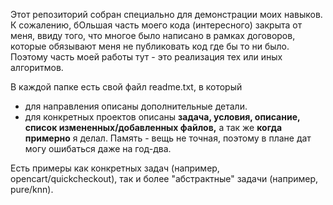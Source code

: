 Этот репозиторий собран специально для демонстрации моих навыков.
К сожалению, бОльшая часть моего кода (интересного) закрыта от меня, ввиду того, что многое было написано в рамках договоров, которые обязывают меня не публиковать код где бы то ни было.
Поэтому часть моей работы тут - это реализация тех или иных алгоритмов.

В каждой папке есть свой файл readme.txt, в который 
- для направления описаны дополнительные детали.
- для конкретных проектов описаны <b>задача, условия, описание, список измененных/добавленных файлов,</b> а так же <b>когда примерно</b> я делал. Память - вещь не точная, поэтому в плане дат могу ошибаться даже на год-два.

Есть примеры как конкретных задач (например, opencart/quickcheckout), так и более "абстрактные" задачи (например, pure/knn). 
 
